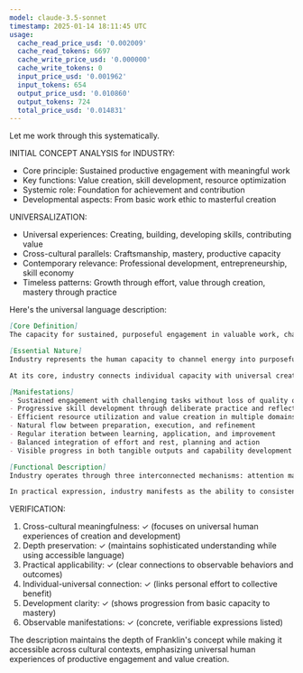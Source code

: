 ```yaml
---
model: claude-3.5-sonnet
timestamp: 2025-01-14 18:11:45 UTC
usage:
  cache_read_price_usd: '0.002009'
  cache_read_tokens: 6697
  cache_write_price_usd: '0.000000'
  cache_write_tokens: 0
  input_price_usd: '0.001962'
  input_tokens: 654
  output_price_usd: '0.010860'
  output_tokens: 724
  total_price_usd: '0.014831'
---
```


Let me work through this systematically.

INITIAL CONCEPT ANALYSIS for INDUSTRY:
- Core principle: Sustained productive engagement with meaningful work
- Key functions: Value creation, skill development, resource optimization
- Systemic role: Foundation for achievement and contribution
- Developmental aspects: From basic work ethic to masterful creation

UNIVERSALIZATION:
- Universal experiences: Creating, building, developing skills, contributing value
- Cross-cultural parallels: Craftsmanship, mastery, productive capacity
- Contemporary relevance: Professional development, entrepreneurship, skill economy
- Timeless patterns: Growth through effort, value through creation, mastery through practice

Here's the universal language description:

```markdown
[Core Definition]
The capacity for sustained, purposeful engagement in valuable work, characterized by consistent effort, skillful action, and meaningful contribution. It manifests as the natural expression of human creative and productive potential, driving both personal development and collective progress.

[Essential Nature]
Industry represents the human capacity to channel energy into purposeful creation and development. It goes beyond mere busy-ness or labor, embodying the sophisticated integration of attention, skill, and purpose that transforms potential into reality. This quality enables sustained engagement with challenging work while maintaining quality and purpose, expressing itself through both momentary effort and lifetime achievement.

At its core, industry connects individual capacity with universal creativity, combining practical skill with meaningful purpose. It represents the bridge between vision and reality, potential and actualization, operating through focused attention, sustained effort, and skilled action.

[Manifestations]
- Sustained engagement with challenging tasks without loss of quality or focus
- Progressive skill development through deliberate practice and reflection
- Efficient resource utilization and value creation in multiple domains
- Natural flow between preparation, execution, and refinement
- Regular iteration between learning, application, and improvement
- Balanced integration of effort and rest, planning and action
- Visible progress in both tangible outputs and capability development

[Functional Description]
Industry operates through three interconnected mechanisms: attention management, energy regulation, and skill application. The quality develops through progressive challenges that expand capacity while maintaining engagement, creating an upward spiral of capability and achievement. This process naturally integrates periods of intense focus with necessary renewal, matching effort to purpose while building sustainable patterns of productive engagement.

In practical expression, industry manifests as the ability to consistently produce value while developing greater capability. It enables individuals to tackle increasingly complex challenges while maintaining quality and purpose, creating tangible benefits for both self and others. This quality transforms potential into reality through sustained, skillful action, building both individual capacity and collective resources through meaningful work.
```

VERIFICATION:
1. Cross-cultural meaningfulness: ✓ (focuses on universal human experiences of creation and development)
2. Depth preservation: ✓ (maintains sophisticated understanding while using accessible language)
3. Practical applicability: ✓ (clear connections to observable behaviors and outcomes)
4. Individual-universal connection: ✓ (links personal effort to collective benefit)
5. Development clarity: ✓ (shows progression from basic capacity to mastery)
6. Observable manifestations: ✓ (concrete, verifiable expressions listed)

The description maintains the depth of Franklin's concept while making it accessible across cultural contexts, emphasizing universal human experiences of productive engagement and value creation.